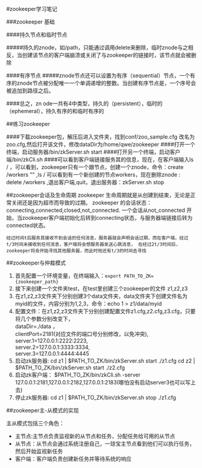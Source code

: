 #zookeeper学习笔记


###zookeeper 基础

####持久节点和临时节点

#####持久的znode，如/path，只能通过调用delete来删除，临时znode与之相反，当创建该节点的客户端崩溃或关闭了与zookeeper的链接时，该节点就会被删除

####有序节点
#####znode节点还可以设置为有序（sequential）节点，一个有序的znode节点被分配唯一一个单调递增的整数。当创建有序节点是，一个序号会被追加到路径之后。

####总之，zn   ode一共有4中类型，持久的（persistent），临时的（ephemeral），持久有序的和临时有序的


##练习zookeeper

####下载zookeeper包，解压后进入文件夹，找到conf/zoo_sample.cfg 改名为zoo.cfg,然后打开该文件，修改dataDir为/home/qwe/zookeeper
####打开一个终端，启动服务器/bin/zkServer.sh start
####打开另一个终端，启动客户端/bin/zkCli.sh
####可以看到客户端链接服务其的信息，现在，在客户端输入ls / ，可以看到，zookeeper只有一个跟节点，创建一个znode，命令：create /workers ""  ,ls /
可以看到有一个新创建的节点workers，现在删除znode : delete /workers  ,退出客户端,quit，退出服务器：zkServer.sh stop

##zookeeper会话及生命周期
zookeeper 生命周期就是从创建到结束，无论是正常关闭还是因为超市而导致的过期。
zookeeper 的会话状态：connecting,connected,closed,not_connected.
一个会话从not_connected 开始，当zookeeper客户端初始化后转到connecting状态，与服务器端链接后转为connected状态。

`经过时间t后服务其接收不到会话的任何消息，服务器就会声明会话过期，而在客户端，经过t/3时间未接收到任何消息，客户端将会想服务器发送心跳消息，
在经过2t/3时间后，zookeeper将会开始寻找其他服务器，而此时他还有t/3的时间去寻找`

##zookeeper与仲裁模式
1. 首先配置一个环境变量，在终端输入：`export PATH_TO_ZK={zookeeper_path}`
2. 接下来创建一个文件夹test，在test里创建三个zookeeper的文件 z1,z2,z3
3. 在z1,z2,z3文件夹下分别创建3个data文件夹，data文件夹下创建文件名为myid的文件，内容分别为1,2,3，命令：echo 1 > z1/data/myid
4. 配置文件：在z1,z2,z3文件夹下分别创建配置文件z1.cfg,z2.cfg,z3.cfg，只要将几个参数分别改变下，<br>dataDir=./data ，
<br>clientPort=2181(对应文件的端口号分别修改，以免冲突),<br>server.1=127.0.0.1:2222:2223,<br>server.2=127.0.0.1:3333:3334,
<br>server.3=127.0.0.1:4444:4445
5. 启动zk服务器: cd z1 | $PATH_TO_ZK/bin/zkServer.sh start ./z1.cfg    cd z2 |  $PATH_TO_ZK/bin/zkServer.sh start ./z2.cfg
6. 启动zk客户端： $PATH_TO_ZK/bin/zkCli.sh -server 127.0.0.1:2181,127.0.0.1:2182,127.0.0.1:2183(哪怕没有启动server3也可以写上去)
7. 停止zk服务器: cd z1 | $PATH_TO_ZK/bin/zkServer.sh stop ./z1.cfg

##zookeeper主-从模式的实现

主从模式包括三个角色：<br>
-    主节点:主节点负责监视新的从节点和任务，分配任务给可用的从节点
-    从节点：从节点会通过系统注册自己，一琼宝主节点看到他们可以执行任务，然后开始监视新任务
-    客户端：客户端负责创建新任务并等待系统的响应